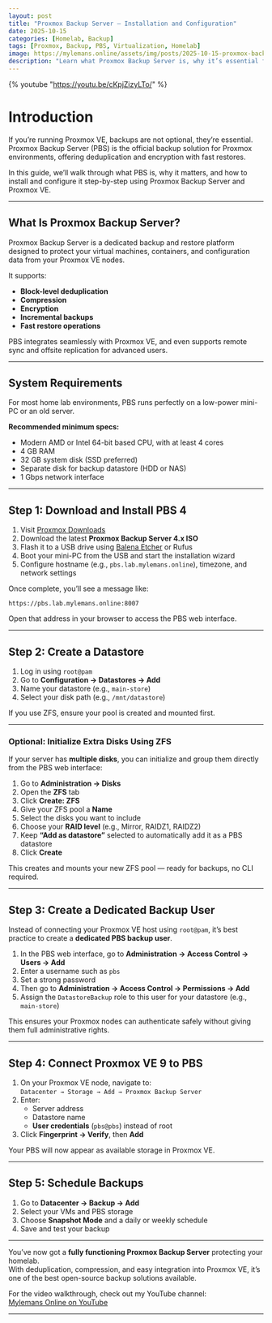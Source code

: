 ```yaml
---
layout: post
title: "Proxmox Backup Server – Installation and Configuration"
date: 2025-10-15
categories: [Homelab, Backup]
tags: [Proxmox, Backup, PBS, Virtualization, Homelab]
image: https://mylemans.online/assets/img/posts/2025-10-15-proxmox-backup-server-installation.png
description: "Learn what Proxmox Backup Server is, why it’s essential for any Proxmox environment, and how to install and configure it step-by-step in your home lab."
---
```


{% youtube "https://youtu.be/cKpjZizyLTo/" %}

# Introduction

If you’re running Proxmox VE, backups are not optional, they’re essential.  
Proxmox Backup Server (PBS) is the official backup solution for Proxmox environments, offering deduplication and encryption with fast restores.

In this guide, we’ll walk through what PBS is, why it matters, and how to install and configure it step-by-step using Proxmox Backup Server and Proxmox VE.

---

## What Is Proxmox Backup Server?

Proxmox Backup Server is a dedicated backup and restore platform designed to protect your virtual machines, containers, and configuration data from your Proxmox VE nodes.

It supports:
- **Block-level deduplication**
- **Compression**
- **Encryption**
- **Incremental backups**
- **Fast restore operations**

PBS integrates seamlessly with Proxmox VE, and even supports remote sync and offsite replication for advanced users.

---

## System Requirements

For most home lab environments, PBS runs perfectly on a low-power mini-PC or an old server.

**Recommended minimum specs:**
- Modern AMD or Intel 64-bit based CPU, with at least 4 cores
- 4 GB RAM
- 32 GB system disk (SSD preferred)
- Separate disk for backup datastore (HDD or NAS)
- 1 Gbps network interface

---

## Step 1: Download and Install PBS 4

1. Visit [Proxmox Downloads](https://www.proxmox.com/en/downloads)  
2. Download the latest **Proxmox Backup Server 4.x ISO**  
3. Flash it to a USB drive using [Balena Etcher](https://www.balena.io/etcher/) or Rufus  
4. Boot your mini-PC from the USB and start the installation wizard  
5. Configure hostname (e.g., `pbs.lab.mylemans.online`), timezone, and network settings  

Once complete, you’ll see a message like:

```
https://pbs.lab.mylemans.online:8007
```

Open that address in your browser to access the PBS web interface.

---

## Step 2: Create a Datastore

1. Log in using `root@pam`  
2. Go to **Configuration → Datastores → Add**  
3. Name your datastore (e.g., `main-store`)  
4. Select your disk path (e.g., `/mnt/datastore`)  

If you use ZFS, ensure your pool is created and mounted first.

---

### Optional: Initialize Extra Disks Using ZFS

If your server has **multiple disks**, you can initialize and group them directly from the PBS web interface:

1. Go to **Administration → Disks**  
2. Open the **ZFS** tab  
3. Click **Create: ZFS**  
4. Give your ZFS pool a **Name**  
5. Select the disks you want to include  
6. Choose your **RAID level** (e.g., Mirror, RAIDZ1, RAIDZ2)  
7. Keep **“Add as datastore”** selected to automatically add it as a PBS datastore  
8. Click **Create**

This creates and mounts your new ZFS pool — ready for backups, no CLI required.

---

## Step 3: Create a Dedicated Backup User

Instead of connecting your Proxmox VE host using `root@pam`, it’s best practice to create a **dedicated PBS backup user**.

1. In the PBS web interface, go to **Administration → Access Control → Users → Add**  
2. Enter a username such as `pbs`  
3. Set a strong password  
4. Then go to **Administration → Access Control → Permissions → Add**  
5. Assign the `DatastoreBackup` role to this user for your datastore (e.g., `main-store`)  

This ensures your Proxmox nodes can authenticate safely without giving them full administrative rights.

---

## Step 4: Connect Proxmox VE 9 to PBS

1. On your Proxmox VE node, navigate to:  
   `Datacenter → Storage → Add → Proxmox Backup Server`  
2. Enter:
   - Server address  
   - Datastore name  
   - **User credentials** (`pbs@pbs`) instead of root  
3. Click **Fingerprint → Verify**, then **Add**

Your PBS will now appear as available storage in Proxmox VE.

---

## Step 5: Schedule Backups

1. Go to **Datacenter → Backup → Add**  
2. Select your VMs and PBS storage  
3. Choose **Snapshot Mode** and a daily or weekly schedule  
4. Save and test your backup  

---

You’ve now got a **fully functioning Proxmox Backup Server** protecting your homelab.  
With deduplication, compression, and easy integration into Proxmox VE, it’s one of the best open-source backup solutions available.

For the video walkthrough, check out my YouTube channel:  
[Mylemans Online on YouTube](https://youtube.com/@MylemansOnline)

---

